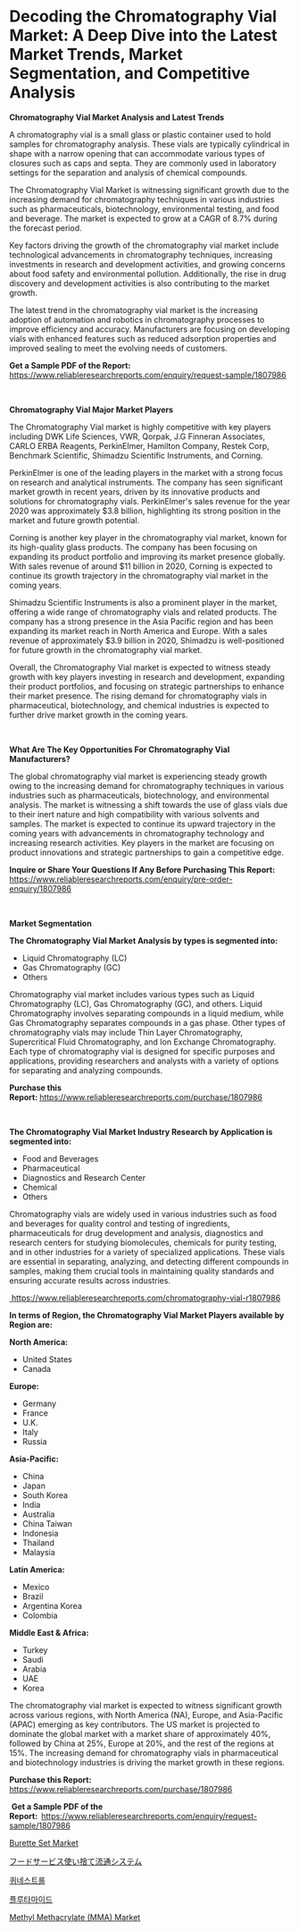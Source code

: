 <p><h1>Decoding the Chromatography Vial Market: A Deep Dive into the Latest Market Trends, Market Segmentation, and Competitive Analysis</h1></p><p><strong>Chromatography Vial Market Analysis and Latest Trends</strong></p>
<p><p>A chromatography vial is a small glass or plastic container used to hold samples for chromatography analysis. These vials are typically cylindrical in shape with a narrow opening that can accommodate various types of closures such as caps and septa. They are commonly used in laboratory settings for the separation and analysis of chemical compounds.</p><p>The Chromatography Vial Market is witnessing significant growth due to the increasing demand for chromatography techniques in various industries such as pharmaceuticals, biotechnology, environmental testing, and food and beverage. The market is expected to grow at a CAGR of 8.7% during the forecast period.</p><p>Key factors driving the growth of the chromatography vial market include technological advancements in chromatography techniques, increasing investments in research and development activities, and growing concerns about food safety and environmental pollution. Additionally, the rise in drug discovery and development activities is also contributing to the market growth.</p><p>The latest trend in the chromatography vial market is the increasing adoption of automation and robotics in chromatography processes to improve efficiency and accuracy. Manufacturers are focusing on developing vials with enhanced features such as reduced adsorption properties and improved sealing to meet the evolving needs of customers.</p></p>
<p><strong>Get a Sample PDF of the Report:&nbsp;</strong> <a href="https://www.reliableresearchreports.com/enquiry/request-sample/1807986">https://www.reliableresearchreports.com/enquiry/request-sample/1807986</a></p>
<p>&nbsp;</p>
<p><strong>Chromatography Vial Major Market Players</strong></p>
<p><p>The Chromatography Vial market is highly competitive with key players including DWK Life Sciences, VWR, Qorpak, J.G Finneran Associates, CARLO ERBA Reagents, PerkinElmer, Hamilton Company, Restek Corp, Benchmark Scientific, Shimadzu Scientific Instruments, and Corning.</p><p>PerkinElmer is one of the leading players in the market with a strong focus on research and analytical instruments. The company has seen significant market growth in recent years, driven by its innovative products and solutions for chromatography vials. PerkinElmer's sales revenue for the year 2020 was approximately $3.8 billion, highlighting its strong position in the market and future growth potential.</p><p>Corning is another key player in the chromatography vial market, known for its high-quality glass products. The company has been focusing on expanding its product portfolio and improving its market presence globally. With sales revenue of around $11 billion in 2020, Corning is expected to continue its growth trajectory in the chromatography vial market in the coming years.</p><p>Shimadzu Scientific Instruments is also a prominent player in the market, offering a wide range of chromatography vials and related products. The company has a strong presence in the Asia Pacific region and has been expanding its market reach in North America and Europe. With a sales revenue of approximately $3.9 billion in 2020, Shimadzu is well-positioned for future growth in the chromatography vial market.</p><p>Overall, the Chromatography Vial market is expected to witness steady growth with key players investing in research and development, expanding their product portfolios, and focusing on strategic partnerships to enhance their market presence. The rising demand for chromatography vials in pharmaceutical, biotechnology, and chemical industries is expected to further drive market growth in the coming years.</p></p>
<p>&nbsp;</p>
<p><strong>What Are The Key Opportunities For Chromatography Vial Manufacturers?</strong></p>
<p><p>The global chromatography vial market is experiencing steady growth owing to the increasing demand for chromatography techniques in various industries such as pharmaceuticals, biotechnology, and environmental analysis. The market is witnessing a shift towards the use of glass vials due to their inert nature and high compatibility with various solvents and samples. The market is expected to continue its upward trajectory in the coming years with advancements in chromatography technology and increasing research activities. Key players in the market are focusing on product innovations and strategic partnerships to gain a competitive edge.</p></p>
<p><strong>Inquire or Share Your Questions If Any Before Purchasing This Report:</strong> <a href="https://www.reliableresearchreports.com/enquiry/pre-order-enquiry/1807986">https://www.reliableresearchreports.com/enquiry/pre-order-enquiry/1807986</a></p>
<p>&nbsp;</p>
<p><strong>Market Segmentation</strong></p>
<p><strong>The Chromatography Vial Market Analysis by types is segmented into:</strong></p>
<p><ul><li>Liquid Chromatography (LC)</li><li>Gas Chromatography (GC)</li><li>Others</li></ul></p>
<p><p>Chromatography vial market includes various types such as Liquid Chromatography (LC), Gas Chromatography (GC), and others. Liquid Chromatography involves separating compounds in a liquid medium, while Gas Chromatography separates compounds in a gas phase. Other types of chromatography vials may include Thin Layer Chromatography, Supercritical Fluid Chromatography, and Ion Exchange Chromatography. Each type of chromatography vial is designed for specific purposes and applications, providing researchers and analysts with a variety of options for separating and analyzing compounds.</p></p>
<p><strong>Purchase this Report:&nbsp;</strong><a href="https://www.reliableresearchreports.com/purchase/1807986">https://www.reliableresearchreports.com/purchase/1807986</a></p>
<p>&nbsp;</p>
<p><strong>The Chromatography Vial Market Industry Research by Application is segmented into:</strong></p>
<p><ul><li>Food and Beverages</li><li>Pharmaceutical</li><li>Diagnostics and Research Center</li><li>Chemical</li><li>Others</li></ul></p>
<p><p>Chromatography vials are widely used in various industries such as food and beverages for quality control and testing of ingredients, pharmaceuticals for drug development and analysis, diagnostics and research centers for studying biomolecules, chemicals for purity testing, and in other industries for a variety of specialized applications. These vials are essential in separating, analyzing, and detecting different compounds in samples, making them crucial tools in maintaining quality standards and ensuring accurate results across industries.</p></p>
<p><a href="https://www.reliableresearchreports.com/chromatography-vial-r1807986">&nbsp;https://www.reliableresearchreports.com/chromatography-vial-r1807986</a></p>
<p><strong>In terms of Region, the Chromatography Vial Market Players available by Region are:</strong></p>
<p>
    <p> <strong> North America: </strong>
        <ul>
            <li>United States</li>
            <li>Canada</li>
        </ul>
        </p> 
    <p> <strong> Europe: </strong>
        <ul>
            <li>Germany</li>
            <li>France</li>
            <li>U.K.</li>
            <li>Italy</li>
            <li>Russia</li>
        </ul>
        </p> 
    <p> <strong> Asia-Pacific: </strong>
        <ul>
            <li>China</li>
            <li>Japan</li>
            <li>South Korea</li>
            <li>India</li>
            <li>Australia</li>
            <li>China Taiwan</li>
            <li>Indonesia</li>
            <li>Thailand</li>
            <li>Malaysia</li>
        </ul>
        </p> 
    <p> <strong> Latin America: </strong>
        <ul>
            <li>Mexico</li>
            <li>Brazil</li>
            <li>Argentina Korea</li>
            <li>Colombia</li>
        </ul>
        </p> 
    <p> <strong> Middle East & Africa: </strong>
        <ul>
            <li>Turkey</li>
            <li>Saudi</li>
            <li>Arabia</li>
            <li>UAE</li>
            <li>Korea</li>
        </ul>
    </p>
    </p>
<p><p>The chromatography vial market is expected to witness significant growth across various regions, with North America (NA), Europe, and Asia-Pacific (APAC) emerging as key contributors. The US market is projected to dominate the global market with a market share of approximately 40%, followed by China at 25%, Europe at 20%, and the rest of the regions at 15%. The increasing demand for chromatography vials in pharmaceutical and biotechnology industries is driving the market growth in these regions.</p></p>
<p><strong>Purchase this Report: </strong><a href="https://www.reliableresearchreports.com/purchase/1807986">https://www.reliableresearchreports.com/purchase/1807986</a></p>
<p>&nbsp;<strong>Get a Sample PDF of the Report:&nbsp;&nbsp;</strong><a href="https://www.reliableresearchreports.com/enquiry/request-sample/1807986">https://www.reliableresearchreports.com/enquiry/request-sample/1807986</a></p>
<p><strong></strong></p>
<p><p><a href="https://github.com/RyleeBauch2023/Market-Research-Report-List-1/blob/main/burette-set-market.md">Burette Set Market</a></p><p><a href="https://github.com/kegley4963/Market-Research-Report-List-1/blob/main/824006449788.md">フードサービス使い捨て流通システム</a></p><p><a href="https://github.com/vsn7qpua81q/Market-Research-Report-List-2/blob/main/683865944755.md">퀴네스트롤</a></p><p><a href="https://github.com/trmesnao7959541/Market-Research-Report-List-2/blob/main/391469844754.md">플루타마이드</a></p><p><a href="https://issuu.com/reportprime-2/docs/methyl-methacrylate-mma-market-size-2030.pptx">Methyl Methacrylate (MMA) Market</a></p></p>